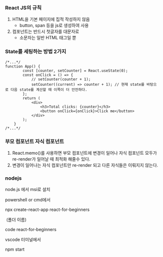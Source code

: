 ### React JS의 규칙

1. HTML을 기본 페이지에 집적 작성하지 않음
   - button, span 등을 js로 생성하여 사용
2. 컴포넌트는 반드시 첫글자를 대문자로
   - 소문자는 일반 HTML 태그일 뿐





### State를 세팅하는 방법 2가지

```react
/*...*/   
function App() {
        const [counter, setCounter] = React.useState(0);
        const onClick = () => {
            // setCounter(counter + 1);
            setCounter((current) => counter + 1); // 현재 state를 바탕으로 다음 state를 계산할 때 이쪽이 더 안전하다.
        };
        return (
            <div>
                <h3>Total clicks: {counter}</h3>
                <button onClick={onClick}>Click me</button>
            </div>
        );
    }
/*...*/    
```

### 부모 컴포넌트 자식 컴포넌트

 1. React.memo()를 사용하면 부모 컴포넌트에 변경이 일어나 자식 컴포넌트 모두가 re-render가 일어날 때 최적화 해줄수 있다.
 2. 변경이 일어나는 자식 컴포넌트만 re-render 되고 다른 자식들은 이뤄지지 않는다.



### nodejs

node.js 에서 msi로 설치

powershell or cmd에서

npx create-react-app react-for-beginners

​									(폴더 이름)

code react-for-beginners

vscode 터미널에서

npm start
